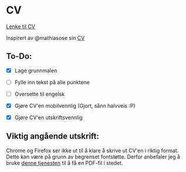 # CV

[Lenke til CV](https://leanderfurumo.github.io/CV/)

Inspirert av @mathiasose sin [CV](https://github.com/mathiasose/mathiasose.github.io)

## To-Do:
- [x] Lage grunnmalen
- [ ] Fylle inn tekst på alle punktene
- [ ] Oversette til engelsk
- [X] Gjøre CV'en mobilvennlig (Gjort, sånn halvveis :P)
- [X] Gjøre CV'en utskriftsvennlig


## Viktig angående utskrift:
Chrome og Firefox ser ikke ut til å klare å skrive ut CV'en i riktig format. Dette kan være på grunn av begrenset fontstøtte. Derfor anbefaler jeg å bruke [denne tjenesten](https://webpagetopdf.com/) til å få en PDF-fil i stedet.
